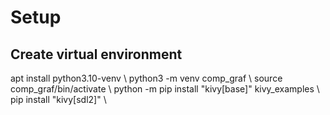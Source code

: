 # Setup

## Create virtual environment
apt install python3.10-venv \\
python3 -m venv comp_graf \\
source comp_graf/bin/activate  \\
python -m pip install "kivy[base]" kivy_examples  \\
pip install "kivy[sdl2]"  \\
